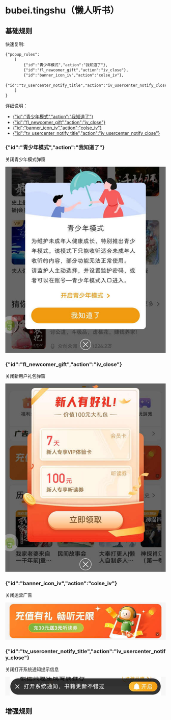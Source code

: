 # bubei.tingshu（懒人听书）

## 基础规则

快速复制:
```
{"popup_rules":
    [
        {"id":"青少年模式","action":"我知道了"},
        {"id":"fl_newcomer_gift","action":"iv_close"},
        {"id":"banner_icon_iv","action":"colse_iv"},
        {"id":"tv_usercenter_notify_title","action":"iv_usercenter_notify_close"}
    ]
}
```
详细说明：
- [{"id":"青少年模式","action":"我知道了"}](#id青少年模式action我知道了)
- [{"id":"fl_newcomer_gift","action":"iv_close"}](#idfl_newcomer_giftactioniv_close)
- [{"id":"banner_icon_iv","action":"colse_iv"}](#idbanner_icon_ivactioncolse_iv)
- [{"id":"tv_usercenter_notify_title","action":"iv_usercenter_notify_close"}](#idtv_usercenter_notify_titleactioniv_usercenter_notify_close)

### {"id":"青少年模式","action":"我知道了"}
关闭青少年模式弹窗

![](./assets/青少年模式弹窗.jpg)

### {"id":"fl_newcomer_gift","action":"iv_close"}
关闭新用户礼包弹窗

![](./assets/新用户礼包弹窗.jpg)

### {"id":"banner_icon_iv","action":"colse_iv"}
关闭运营广告

![](./assets/运营广告.jpg)

### {"id":"tv_usercenter_notify_title","action":"iv_usercenter_notify_close"}
关闭打开系统通知提示信息

![](./assets/打开系统通知提示信息.jpg)

## 增强规则
